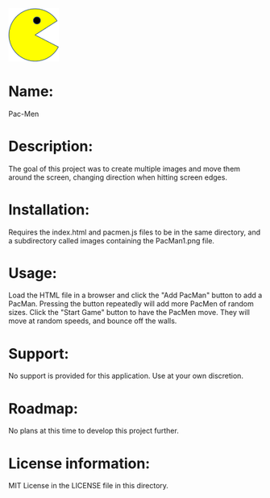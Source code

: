 <img src="./images/PacMan1.png" width='100' />

# Name:

Pac-Men

# Description:

The goal of this project was to create multiple images and move them around the screen, changing direction when hitting screen edges.

# Installation:

Requires the index.html and pacmen.js files to be in the same directory, and a subdirectory called images containing the PacMan1.png file.

# Usage:

Load the HTML file in a browser and click the "Add PacMan" button to add a PacMan.  Pressing the button repeatedly will add more PacMen of random sizes.
Click the "Start Game" button to have the PacMen move.  They will move at random speeds, and bounce off the walls.

# Support:

No support is provided for this application.  Use at your own discretion.

# Roadmap:

No plans at this time to develop this project further.

# License information:

MIT License in the LICENSE file in this directory.

